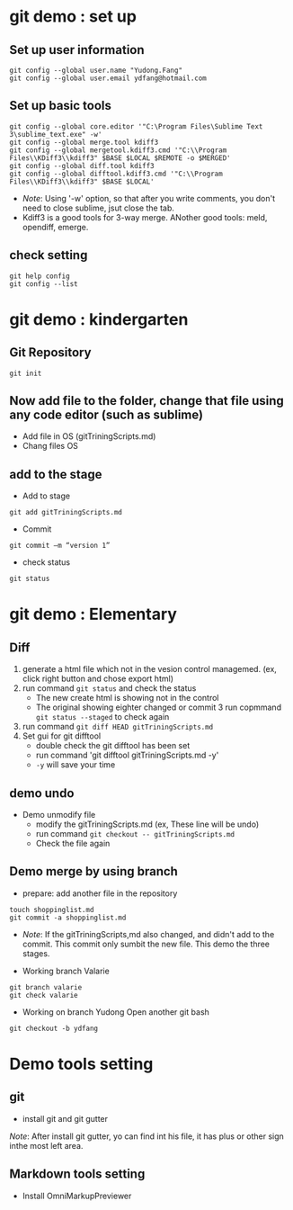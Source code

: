 # git demo : set up

## Set up user information

```
git config --global user.name "Yudong.Fang"
git config --global user.email ydfang@hotmail.com
```

## Set up basic tools

```
git config --global core.editor '"C:\Program Files\Sublime Text 3\sublime_text.exe" -w'
git config --global merge.tool kdiff3
git config --global mergetool.kdiff3.cmd '"C:\\Program Files\\KDiff3\\kdiff3" $BASE $LOCAL $REMOTE -o $MERGED'
git config --global diff.tool kdiff3
git config --global difftool.kdiff3.cmd '"C:\\Program Files\\KDiff3\\kdiff3" $BASE $LOCAL'
```
- *Note*: Using '-w' option, so that after you write comments, you don't need to close sublime, jsut close the tab.
- Kdiff3 is a good tools for 3-way merge. ANother good tools: meld, opendiff, emerge.

## check setting
```shell
git help config
git config --list
```

# git demo : kindergarten
## Git Repository
```
git init
```

## Now add file to the folder, change that file using any code editor (such as sublime)
- Add file in OS (gitTriningScripts.md)
- Chang files OS

## add to the stage
- Add to stage
```
git add gitTriningScripts.md
```

- Commit
```
git commit –m “version 1”
```

- check status
```
git status
```

# git demo : Elementary
## Diff
1. generate a html file which not in the vesion control managemed. (ex, click right button and chose export html)
2. run command `git status` and check the status
    - The new create html is showing not in the control
    - The original showing eighter changed or commit
3 run copmmand `git status --staged` to check again
4. run command `git diff HEAD gitTriningScripts.md`
5. Set gui for git difftool
    - double check the git difftool has been set
    - run command 'git difftool gitTriningScripts.md -y'
    - `-y` will save your time

## demo undo
- Demo unmodify file
    + modify the gitTriningScripts.md (ex, These line will be undo)
    + run command `git checkout -- gitTriningScripts.md`
    + Check the file again

## Demo merge by using branch
- prepare: add another file in the repository 
```
touch shoppinglist.md
git commit -a shoppinglist.md
```
+ *Note*: If the gitTriningScripts,md also changed, and didn't add to the commit. This commit only sumbit the new file. This demo the three stages.

- Working branch Valarie
```
git branch valarie
git check valarie
```
- Working on branch Yudong
Open another git bash
```
git checkout -b ydfang
```

# Demo tools setting
## git
- install git and git gutter

*Note*: After install git gutter, yo can find int his file, it has plus or other sign inthe most left area.


## Markdown tools setting
- Install OmniMarkupPreviewer
